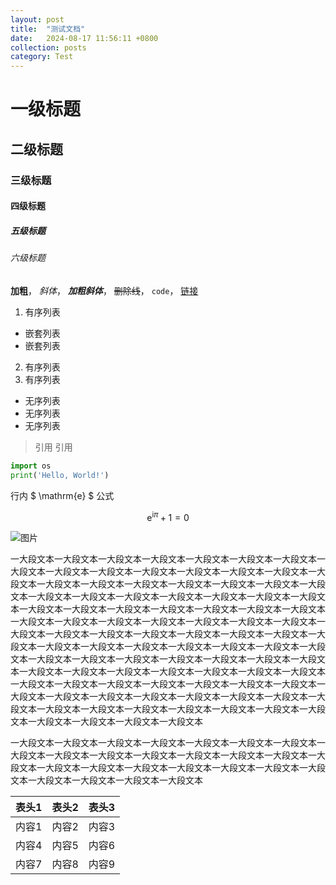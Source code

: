```yaml
---
layout: post
title:  "测试文档"
date:   2024-08-17 11:56:11 +0800
collection: posts
category: Test
---
```

# 一级标题

## 二级标题

### 三级标题

#### 四级标题

##### 五级标题

###### 六级标题

**加粗**， *斜体*， ***加粗斜体***， ~~删除线~~， `code`， [链接](https://www.github.com)

1. 有序列表
  - 嵌套列表
  - 嵌套列表
2. 有序列表
3. 有序列表

- 无序列表
- 无序列表
- 无序列表

> 引用
> 引用

```python
import os
print('Hello, World!')
```

行内 $ \mathrm{e} $ 公式

$$
\mathrm{e}^{\mathrm{i} \pi} + 1 = 0
$$

![图片](https://www.github.com/favicon.ico)

一大段文本一大段文本一大段文本一大段文本一大段文本一大段文本一大段文本一大段文本一大段文本一大段文本一大段文本一大段文本一大段文本一大段文本一大段文本一大段文本一大段文本一大段文本一大段文本一大段文本一大段文本一大段文本一大段文本一大段文本一大段文本一大段文本一大段文本一大段文本一大段文本一大段文本一大段文本一大段文本一大段文本一大段文本一大段文本一大段文本一大段文本一大段文本一大段文本一大段文本一大段文本一大段文本一大段文本一大段文本一大段文本一大段文本一大段文本一大段文本一大段文本一大段文本一大段文本一大段文本一大段文本一大段文本一大段文本一大段文本一大段文本一大段文本一大段文本一大段文本一大段文本一大段文本一大段文本一大段文本一大段文本一大段文本一大段文本一大段文本一大段文本一大段文本一大段文本一大段文本一大段文本一大段文本一大段文本一大段文本一大段文本一大段文本一大段文本一大段文本一大段文本一大段文本一大段文本一大段文本一大段文本一大段文本一大段文本一大段文本一大段文本一大段文本一大段文本一大段文本一大段文本一大段文本一大段文本一大段文本一大段文本一大段文本

一大段文本一大段文本一大段文本一大段文本一大段文本一大段文本一大段文本一大段文本一大段文本一大段文本一大段文本一大段文本一大段文本一大段文本一大段文本一大段文本一大段文本一大段文本一大段文本一大段文本一大段文本一大段文本一大段文本一大段文本一大段文本一大段文本

| 表头1 | 表头2 | 表头3 |
| --- | --- | --- |
| 内容1 | 内容2 | 内容3 |
| 内容4 | 内容5 | 内容6 |
| 内容7 | 内容8 | 内容9 |
